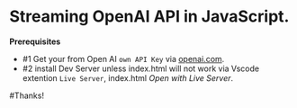 # Streaming OpenAI API in JavaScript.

**Prerequisites**
- #1 Get your  from Open AI `own API Key` via [openai.com](https://platform.openai.com/account/api-keys). 
- #2 install Dev Server unless index.html will not work via Vscode extention `Live Server`, index.html *Open with Live Server*.

#Thanks!
